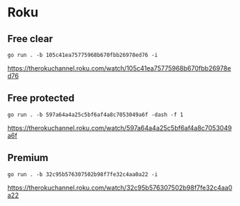 # Roku

## Free clear

~~~
go run . -b 105c41ea75775968b670fbb26978ed76 -i
~~~

https://therokuchannel.roku.com/watch/105c41ea75775968b670fbb26978ed76

## Free protected

~~~
go run . -b 597a64a4a25c5bf6af4a8c7053049a6f -dash -f 1
~~~

https://therokuchannel.roku.com/watch/597a64a4a25c5bf6af4a8c7053049a6f

## Premium

~~~
go run . -b 32c95b576307502b98f7fe32c4aa0a22 -i
~~~

https://therokuchannel.roku.com/watch/32c95b576307502b98f7fe32c4aa0a22
